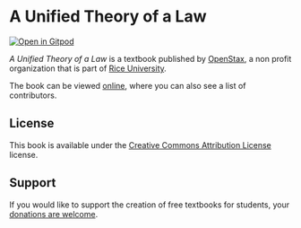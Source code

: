 # A Unified Theory of a Law

[![Open in Gitpod](https://gitpod.io/button/open-in-gitpod.svg)](https://gitpod.io/from-referrer/)

_A Unified Theory of a Law_ is a textbook published by [OpenStax](https://openstax.org/), a non profit organization that is part of [Rice University](https://www.rice.edu/).

The book can be viewed [online](https://github.com/cnx-user-books/cnxbook-a-unified-theory-of-a-law/releases/latest), where you can also see a list of contributors.

## License
This book is available under the [Creative Commons Attribution License](./LICENSE) license.

## Support
If you would like to support the creation of free textbooks for students, your [donations are welcome](https://riceconnect.rice.edu/donation/support-openstax-banner).
